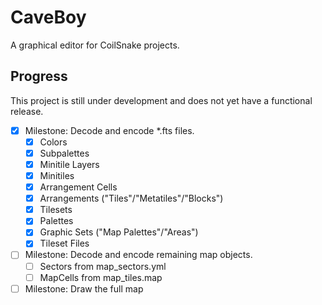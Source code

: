 # CaveBoy

A graphical editor for CoilSnake projects.

## Progress

This project is still under development and does not yet have a functional release.

- [x] Milestone: Decode and encode \*.fts files.
  - [x] Colors
  - [x] Subpalettes
  - [x] Minitile Layers
  - [x] Minitiles
  - [x] Arrangement Cells
  - [x] Arrangements ("Tiles"/"Metatiles"/"Blocks")
  - [x] Tilesets
  - [x] Palettes
  - [x] Graphic Sets ("Map Palettes"/"Areas")
  - [x] Tileset Files
- [ ] Milestone: Decode and encode remaining map objects.
  - [ ] Sectors from map_sectors.yml
  - [ ] MapCells from map_tiles.map
- [ ] Milestone: Draw the full map
